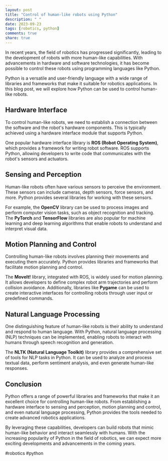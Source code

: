```yaml
---
layout: post
title: "Control of human-like robots using Python"
description: " "
date: 2023-09-23
tags: [robotics, python]
comments: true
share: true
---
```


In recent years, the field of robotics has progressed significantly, leading to the development of robots with more human-like capabilities. With advancements in hardware and software technologies, it has become possible to control these robots using programming languages like Python.

Python is a versatile and user-friendly language with a wide range of libraries and frameworks that make it suitable for robotics applications. In this blog post, we will explore how Python can be used to control human-like robots.

## Hardware Interface

To control human-like robots, we need to establish a connection between the software and the robot's hardware components. This is typically achieved using a hardware interface module that supports Python.

One popular hardware interface library is **ROS (Robot Operating System)**, which provides a framework for writing robot software. ROS supports Python, allowing developers to write code that communicates with the robot's sensors and actuators.

## Sensing and Perception

Human-like robots often have various sensors to perceive the environment. These sensors can include cameras, depth sensors, force sensors, and more. Python provides several libraries for working with these sensors.

For example, the **OpenCV** library can be used to process images and perform computer vision tasks, such as object recognition and tracking. The **PyTorch** and **TensorFlow** libraries are also popular for machine learning and deep learning algorithms that enable robots to understand and interpret visual data.

## Motion Planning and Control

Controlling human-like robots involves planning their movements and executing them accurately. Python provides libraries and frameworks that facilitate motion planning and control.

The **MoveIt!** library, integrated with ROS, is widely used for motion planning. It allows developers to define complex robot arm trajectories and perform collision avoidance. Additionally, libraries like **Pygame** can be used to create interactive interfaces for controlling robots through user input or predefined commands.

## Natural Language Processing

One distinguishing feature of human-like robots is their ability to understand and respond to human language. With Python, natural language processing (NLP) techniques can be implemented, enabling robots to interact with humans through speech recognition and generation.

The **NLTK (Natural Language Toolkit)** library provides a comprehensive set of tools for NLP tasks in Python. It can be used to analyze and process textual data, perform sentiment analysis, and even generate human-like responses.

## Conclusion

Python offers a range of powerful libraries and frameworks that make it an excellent choice for controlling human-like robots. From establishing a hardware interface to sensing and perception, motion planning and control, and even natural language processing, Python provides the tools needed to create advanced robotics applications.

By leveraging these capabilities, developers can build robots that mimic human-like behavior and interact seamlessly with humans. With the increasing popularity of Python in the field of robotics, we can expect more exciting developments and advancements in the coming years.

#robotics #python